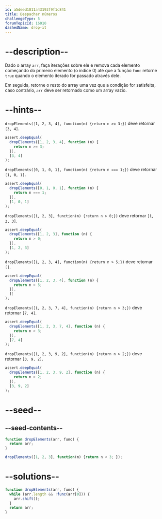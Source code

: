 ```yaml
---
id: a5deed1811a43193f9f1c841
title: Despachar números
challengeType: 5
forumTopicId: 16010
dashedName: drop-it
---
```


# --description--

Dado o array `arr`, faça iterações sobre ele e remova cada elemento começando do primeiro elemento (o índice 0) até que a função `func` retorne `true` quando o elemento iterado for passado através dele.

Em seguida, retorne o resto do array uma vez que a condição for satisfeita, caso contrário, `arr` deve ser retornado como um array vazio.

# --hints--

`dropElements([1, 2, 3, 4], function(n) {return n >= 3;})` deve retornar `[3, 4]`.

```js
assert.deepEqual(
  dropElements([1, 2, 3, 4], function (n) {
    return n >= 3;
  }),
  [3, 4]
);
```

`dropElements([0, 1, 0, 1], function(n) {return n === 1;})` deve retornar `[1, 0, 1]`.

```js
assert.deepEqual(
  dropElements([0, 1, 0, 1], function (n) {
    return n === 1;
  }),
  [1, 0, 1]
);
```

`dropElements([1, 2, 3], function(n) {return n > 0;})` deve retornar `[1, 2, 3]`.

```js
assert.deepEqual(
  dropElements([1, 2, 3], function (n) {
    return n > 0;
  }),
  [1, 2, 3]
);
```

`dropElements([1, 2, 3, 4], function(n) {return n > 5;})` deve retornar `[]`.

```js
assert.deepEqual(
  dropElements([1, 2, 3, 4], function (n) {
    return n > 5;
  }),
  []
);
```

`dropElements([1, 2, 3, 7, 4], function(n) {return n > 3;})` deve retornar `[7, 4]`.

```js
assert.deepEqual(
  dropElements([1, 2, 3, 7, 4], function (n) {
    return n > 3;
  }),
  [7, 4]
);
```

`dropElements([1, 2, 3, 9, 2], function(n) {return n > 2;})` deve retornar `[3, 9, 2]`.

```js
assert.deepEqual(
  dropElements([1, 2, 3, 9, 2], function (n) {
    return n > 2;
  }),
  [3, 9, 2]
);
```

# --seed--

## --seed-contents--

```js
function dropElements(arr, func) {
  return arr;
}

dropElements([1, 2, 3], function(n) {return n < 3; });
```

# --solutions--

```js
function dropElements(arr, func) {
  while (arr.length && !func(arr[0])) {
    arr.shift();
  }
  return arr;
}
```
